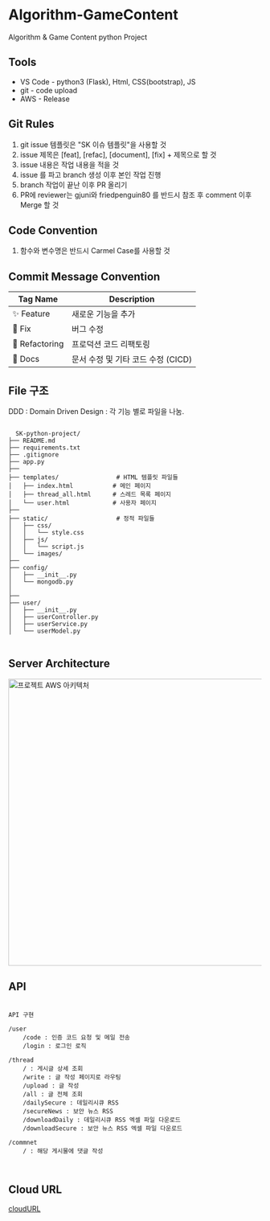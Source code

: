# Algorithm-GameContent
Algorithm & Game Content python Project

## Tools
* VS Code - python3 (Flask), Html, CSS(bootstrap), JS
* git - code upload
* AWS - Release

## Git Rules
1. git issue 템플릿은 "SK 이슈 템플릿"을 사용할 것
2. issue 제목은 [feat], [refac], [document], [fix] + 제목으로 할 것
3. issue 내용은 작업 내용을 적을 것
4. issue 를 파고 branch 생성 이후 본인 작업 진행
5. branch 작업이 끝난 이후 PR 올리기
6. PR에 reviewer는 gjuni와 friedpenguin80 를 반드시 참조 후 comment 이후 Merge 할 것

## Code Convention
1. 함수와 변수명은 반드시 Carmel Case를 사용할 것

## Commit Message Convention
| Tag Name       | Description                                    |
|----------------|------------------------------------------------|
| :sparkles: Feature    | 새로운 기능을 추가                              |
| :bug: Fix          | 버그 수정                                      |
| :hammer:  Refactoring | 프로덕션 코드 리팩토링                         |
| :memo: Docs        | 문서 수정 및 기타 코드 수정 (CICD)                                      |

## File 구조
DDD : Domain Driven Design
: 각 기능 별로 파일을 나눔.

<pre>
<code>
  SK-python-project/
├── README.md
├── requirements.txt
├── .gitignore
├── app.py                   
├── 
├── templates/                # HTML 템플릿 파일들
│   ├── index.html           # 메인 페이지 
│   ├── thread_all.html      # 스레드 목록 페이지 
│   └── user.html            # 사용자 페이지 
├── 
├── static/                   # 정적 파일들
│   ├── css/
│   │   └── style.css
│   ├── js/
│   │   └── script.js
│   └── images/
├── 
├── config/                  
│   ├── __init__.py
│   └── mongodb.py
│   
├── 
├── user/                   
│   ├── __init__.py
│   ├── userController.py
│   ├── userService.py
│   └── userModel.py
</code>  
</pre>

## Server Architecture
<img width="1141" height="571" alt="프로젝트 AWS 아키텍처" src="https://github.com/user-attachments/assets/d541410d-8e22-48c5-a617-b2ef501742b6" />

## API
<pre>
  <code>
API 구현

/user
	/code : 인증 코드 요청 및 메일 전송
	/login : 로그인 로직

/thread
    /<thread_id> : 게시글 상세 조회
	/write : 글 작성 페이지로 라우팅
	/upload : 글 작성
	/all : 글 전체 조회
	/dailySecure : 데일리시큐 RSS
	/secureNews : 보안 뉴스 RSS
	/downloadDaily : 데일리시큐 RSS 엑셀 파일 다운로드
	/downloadSecure : 보안 뉴스 RSS 엑셀 파일 다운로드
		
/commnet
	/<thread_id> : 해당 게시물에 댓글 작성

  </code>
</pre>

## Cloud URL
[cloudURL](http://43.201.21.61/)


